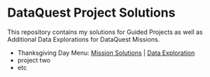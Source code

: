 # DataQuest Project Solutions

This repository contains my solutions for Guided Projects as well as Additional Data Explorations for DataQuest Missions.

- Thanksgiving Day Menu: [Mission Solutions](https://github.com/SilverSurfer0/dataquest/blob/master/solutions/Project_Thanksgiving_mission.ipynb) | [Data Exploration](https://github.com/SilverSurfer0/dataquest/blob/master/solutions/Project_Thanksgiving_Exploration.ipynb)
- project two
- etc
